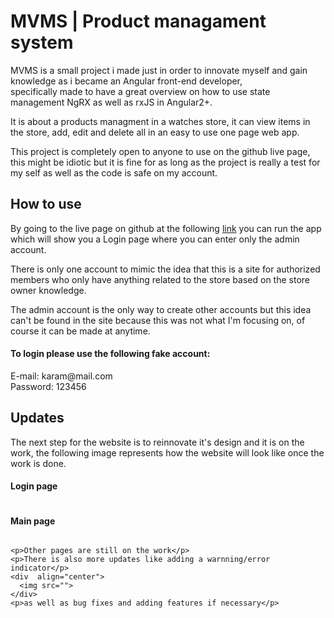 # MVMS | Product managament system

<section>
  <div>
    <p>
      MVMS is a small project i made just in order to innovate myself and gain knowledge as i became an Angular front-end developer,<br>
      specifically made to have a great overview on how to use state management NgRX as well as rxJS in Angular2+.
    </p>
    <p>
      It is about a products managment in a watches store, it can view items in the store, add, edit and delete all in an easy to use one page web app.
    </p>
    <p>
      This project is completely open to anyone to use on the github live page, this might be idiotic but it is fine for as long as the project 
      is really a test for my self as well as the code is safe on my account.
    </p>
  </div>
</section>

<section>
  <div>
    <h2>How to use</h2>
    <p>
      By going to the live page on github at the following <a href="https://karam-06z.github.io/mvms/" target="_blank">link</a> you can run the app which will show you a Login page where you can enter only the admin account.
    </p>
    <p>
      There is only one account to mimic the idea that this is a site for authorized members who only have anything related to the store based on the store owner knowledge.
    </p>
    <p>
      The admin account is the only way to create other accounts but this idea can't be found in the site because this was not what I'm focusing on, of course it can be made at anytime.
    </p>
    <p>
    <h4>To login please use the following fake account:</h4>
      <span>E-mail: karam@mail.com</span><br>
      <span>Password: 123456</span>
    </p>
  </div>
</section>

<section>
  <div>
    <h2>Updates</h2>
    <p>
      The next step for the website is to reinnovate it's design and it is on the work, the following image represents how the website will look like once the work is done.
    </p>
    <h4>Login page</h4>
    <div  align="center">
      <img src="">
    </div>
    <h4>Main page</h4>
    <div  align="center">
      <img src="">
    </div>
    
    <p>Other pages are still on the work</p>
    <p>There is also more updates like adding a warnning/error indicator</p>
    <div  align="center">
      <img src="">
    </div>
    <p>as well as bug fixes and adding features if necessary</p>
  </div>
</section>
